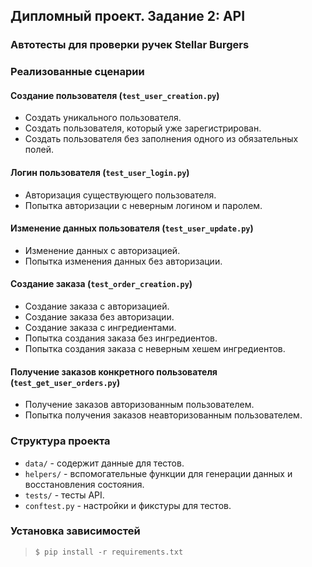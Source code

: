## Дипломный проект. Задание 2: API

### Автотесты для проверки ручек Stellar Burgers

### Реализованные сценарии


#### Создание пользователя (`test_user_creation.py`)
- Создать уникального пользователя.
- Создать пользователя, который уже зарегистрирован.
- Создать пользователя без заполнения одного из обязательных полей.

#### Логин пользователя (`test_user_login.py`)
- Авторизация существующего пользователя.
- Попытка авторизации с неверным логином и паролем.

#### Изменение данных пользователя (`test_user_update.py`)
- Изменение данных с авторизацией.
- Попытка изменения данных без авторизации.

#### Создание заказа (`test_order_creation.py`)
- Создание заказа с авторизацией.
- Создание заказа без авторизации.
- Создание заказа с ингредиентами.
- Попытка создания заказа без ингредиентов.
- Попытка создания заказа с неверным хешем ингредиентов.

#### Получение заказов конкретного пользователя (`test_get_user_orders.py`)
- Получение заказов авторизованным пользователем.
- Попытка получения заказов неавторизованным пользователем.

### Структура проекта

- `data/` - содержит данные для тестов.
- `helpers/` - вспомогательные функции для генерации данных и восстановления состояния.
- `tests/` - тесты API.
- `conftest.py` - настройки и фикстуры для тестов.


### Установка зависимостей

> `$ pip install -r requirements.txt`

